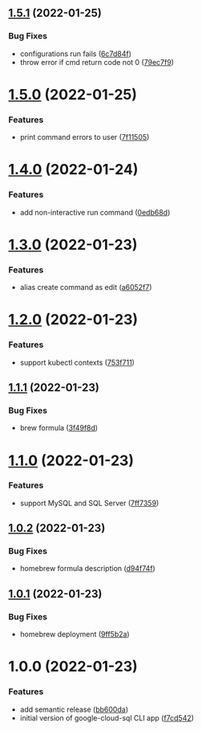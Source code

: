 ## [1.5.1](https://github.com/edosrecki/google-cloud-sql-cli/compare/v1.5.0...v1.5.1) (2022-01-25)


### Bug Fixes

* configurations run fails ([6c7d84f](https://github.com/edosrecki/google-cloud-sql-cli/commit/6c7d84fb02580d287892a308ab32fce8af5e00e5))
* throw error if cmd return code not 0 ([79ec7f9](https://github.com/edosrecki/google-cloud-sql-cli/commit/79ec7f9a70748e7fe07b577d583fb7c399bc010a))

# [1.5.0](https://github.com/edosrecki/google-cloud-sql-cli/compare/v1.4.0...v1.5.0) (2022-01-25)


### Features

* print command errors to user ([7f11505](https://github.com/edosrecki/google-cloud-sql-cli/commit/7f11505c13ce9a89bbc790e571748e3d51b25271))

# [1.4.0](https://github.com/edosrecki/google-cloud-sql-cli/compare/v1.3.0...v1.4.0) (2022-01-24)


### Features

* add non-interactive run command ([0edb68d](https://github.com/edosrecki/google-cloud-sql-cli/commit/0edb68db764604b02e235fc7c19c568a0d0c942d))

# [1.3.0](https://github.com/edosrecki/google-cloud-sql-cli/compare/v1.2.0...v1.3.0) (2022-01-23)


### Features

* alias create command as edit ([a6052f7](https://github.com/edosrecki/google-cloud-sql-cli/commit/a6052f7be500769211bf7c615398dfe4f87bdf6d))

# [1.2.0](https://github.com/edosrecki/google-cloud-sql-cli/compare/v1.1.1...v1.2.0) (2022-01-23)


### Features

* support kubectl contexts ([753f711](https://github.com/edosrecki/google-cloud-sql-cli/commit/753f711d7087482141155b976ebf23fa5656793f))

## [1.1.1](https://github.com/edosrecki/google-cloud-sql-cli/compare/v1.1.0...v1.1.1) (2022-01-23)


### Bug Fixes

* brew formula ([3f49f8d](https://github.com/edosrecki/google-cloud-sql-cli/commit/3f49f8d6e8f53d6e6e2143c76339c1f2e6761004))

# [1.1.0](https://github.com/edosrecki/google-cloud-sql-cli/compare/v1.0.2...v1.1.0) (2022-01-23)


### Features

* support MySQL and SQL Server ([7ff7359](https://github.com/edosrecki/google-cloud-sql-cli/commit/7ff73599ce5ccf55232e1c32891d71a7b0232c79))

## [1.0.2](https://github.com/edosrecki/google-cloud-sql-cli/compare/v1.0.1...v1.0.2) (2022-01-23)


### Bug Fixes

* homebrew formula description ([d94f74f](https://github.com/edosrecki/google-cloud-sql-cli/commit/d94f74fd49774e8bd67c72fa96b515cd902eaf7b))

## [1.0.1](https://github.com/edosrecki/google-cloud-sql-cli/compare/v1.0.0...v1.0.1) (2022-01-23)


### Bug Fixes

* homebrew deployment ([9ff5b2a](https://github.com/edosrecki/google-cloud-sql-cli/commit/9ff5b2a38426bc1d92ffa236078365242f3d46a7))

# 1.0.0 (2022-01-23)


### Features

* add semantic release ([bb600da](https://github.com/edosrecki/google-cloud-sql-cli/commit/bb600da2862e52ebdca924febf0955bdfb9afffc))
* initial version of google-cloud-sql CLI app ([f7cd542](https://github.com/edosrecki/google-cloud-sql-cli/commit/f7cd542446cd856f7deb7f7d3fba96c371cc6989))
